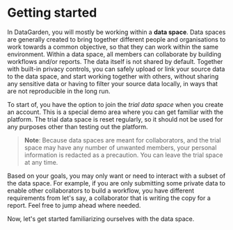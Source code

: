 # Getting started

In DataGarden, you will mostly be working within a **data space**. Data spaces are generally created to bring together
different people and organisations to work towards a common objective, so that they can work within the same
environment. Within a data space, all members can collaborate by building workflows and/or reports. The data itself
is not shared by default. Together with built-in privacy controls, you can safely upload or link your source data to the
data space, and start working together with others, without sharing any sensitive data or having to filter your source
data locally, in ways that are not reproducible in the long run.

To start of, you have the option to join the *trial data space* when you create an account. This is a special demo area
where you can get familiar with the platform. The trial data space is reset regularly, so it should not be used for any
purposes other than testing out the platform.

> **Note**: Because data spaces are meant for collaborators, and the trial space may have any number of unwanted members,
> your personal information is redacted as a precaution. You can leave the trial space at any time.

Based on your goals, you may only want or need to interact with a subset of the data space. For example, if you are
only submitting some private data to enable other collaborators to build a workflow, you have different requirements
from let's say, a collaborator that is writing the copy for a report. Feel free to jump ahead where needed.

Now, let's get started familiarizing ourselves with the data space.
